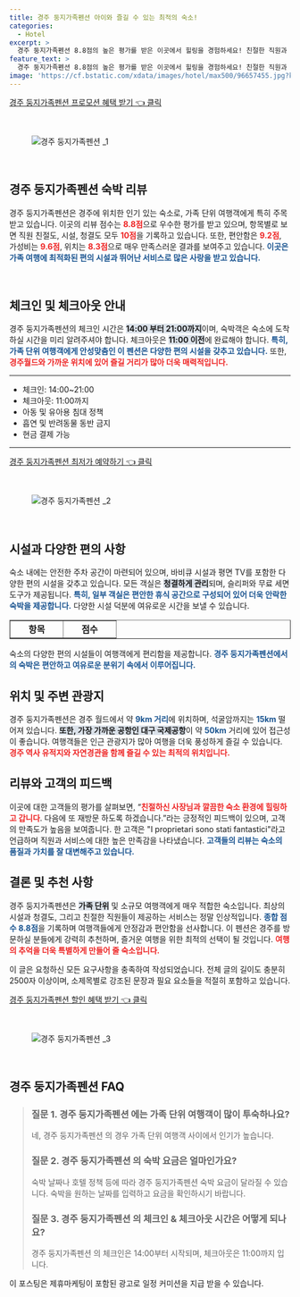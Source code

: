 ```yaml
---
title: 경주 둥지가족펜션 아이와 즐길 수 있는 최적의 숙소!
categories:
  - Hotel
excerpt: >
  경주 둥지가족펜션 8.8점의 높은 평가를 받은 이곳에서 힐링을 경험하세요! 친절한 직원과 청결한 시설로 가족 단위 여행에 안성맞춤입니다. 특별한 가성비로 편안한 휴식을 제공하며 경주 주요 명소에도 가까운 최적의 위치를 자랑합니다. 지금 예약해보세요!
feature_text: >
  경주 둥지가족펜션 8.8점의 높은 평가를 받은 이곳에서 힐링을 경험하세요! 친절한 직원과 청결한 시설로 가족 단위 여행에 안성맞춤입니다. 특별한 가성비로 편안한 휴식을 제공하며 경주 주요 명소에도 가까운 최적의 위치를 자랑합니다. 지금 예약해보세요!
image: 'https://cf.bstatic.com/xdata/images/hotel/max500/96657455.jpg?k=4b52110a7ef4ff898e72131fdb587566b67e6da35ef8499c317d3b7983b51142&o=&hp=1'
---
```


<p><a class="modoo-button" href="https://tinyurl.com/27lpkgml" rel="nofollow noopener">경주 둥지가족펜션  프로모션 혜택 받기 👈 클릭</a></p><br/>
<figure class="image"><img alt="경주 둥지가족펜션 _1" src="https://cf.bstatic.com/xdata/images/hotel/max1024x768/96657332.jpg?k=45d23b2c98214d4e6b821bc1102c1e80e81e2aea995e6f9009ff31cf226d5b39&amp;o=&amp;hp=1"/></figure><br/>

<h2 data-ke-size="size26" id="경주_둥지가족펜션_리뷰">경주 둥지가족펜션 숙박 리뷰</h2>
<p data-ke-size="size16">경주 둥지가족펜션은 경주에 위치한 인기 있는 숙소로, 가족 단위 여행객에게 특히 주목받고 있습니다. 이곳의 리뷰 점수는 <b><span style="color: #ee2323;">8.8점</span></b>으로 우수한 평가를 받고 있으며, 항목별로 보면 직원 친절도, 시설, 청결도 모두 <b><span style="color: #ee2323;">10점</span></b>을 기록하고 있습니다. 또한, 편안함은 <b><span style="color: #ee2323;">9.2점</span></b>, 가성비는 <b><span style="color: #ee2323;">9.6점</span></b>, 위치는 <b><span style="color: #ee2323;">8.3점</span></b>으로 매우 만족스러운 결과를 보여주고 있습니다. <b><span style="color: #1a5490;">이곳은 가족 여행에 최적화된 편의 시설과 뛰어난 서비스로 많은 사랑을 받고 있습니다.</span></b></p>
<p data-ke-size="size16"> </p>
<h2 data-ke-size="size23" id="이용_안내">체크인 및 체크아웃 안내</h2>
<p data-ke-size="size16">경주 둥지가족펜션의 체크인 시간은 <b><span style="background-color: #21538527;">14:00 부터 21:00까지</span></b>이며, 숙박객은 숙소에 도착하실 시간을 미리 알려주셔야 합니다. 체크아웃은 <b><span style="background-color: #21538527;">11:00 이전</span></b>에 완료해야 합니다. <b><span style="color: #1a5490;">특히, 가족 단위 여행객에게 안성맞춤인 이 펜션은 다양한 편의 시설을 갖추고 있습니다.</span></b> 또한, <b><span style="color: #ee2323;">경주월드와 가까운 위치에 있어 즐길 거리가 많아 더욱 매력적입니다.</span></b></p>
<hr contenteditable="false" data-ke-style="style5" data-ke-type="horizontalRule"/>
<ul data-ke-list-type="disc" style="list-style-type: disc;">
<li>체크인: 14:00~21:00</li>
<li>체크아웃: 11:00까지</li>
<li>아동 및 유아용 침대 정책</li>
<li>흡연 및 반려동물 동반 금지</li>
<li>현금 결제 가능</li>
</ul>
<hr contenteditable="false" data-ke-style="style5" data-ke-type="horizontalRule"/>
<p><a class="modoo-button" href="https://tinyurl.com/27lpkgml" rel="nofollow noopener">경주 둥지가족펜션  최저가 예약하기 👈 클릭</a></p><br/>
<figure class="image"><img alt="경주 둥지가족펜션 _2" src="https://cf.bstatic.com/xdata/images/hotel/max500/96657455.jpg?k=4b52110a7ef4ff898e72131fdb587566b67e6da35ef8499c317d3b7983b51142&amp;o=&amp;hp=1"/></figure><br/>
<h2 data-ke-size="size23" id="시설_및_편의_상황">시설과 다양한 편의 사항</h2>
<p data-ke-size="size16">숙소 내에는 안전한 주차 공간이 마련되어 있으며, 바비큐 시설과 평면 TV를 포함한 다양한 편의 시설을 갖추고 있습니다. 모든 객실은 <b><span style="background-color: #21538527;">청결하게 관리</span></b>되며, 슬리퍼와 무료 세면도구가 제공됩니다. <b><span style="color: #1a5490;">특히, 일부 객실은 편안한 휴식 공간으로 구성되어 있어 더욱 안락한 숙박을 제공합니다.</span></b> 다양한 시설 덕분에 여유로운 시간을 보낼 수 있습니다.</p>
<table border="1" data-ke-align="alignLeft" data-ke-style="style16" style="border-collapse: collapse; width: 100%; height: 34px;">
<tbody>
<tr style="height: 17px;">
<td style="width: 50%; text-align: center; height: 17px;"><b>항목</b></td>
<td style="width: 50%; text-align: center; height: 17px;"><b>점수</b></td>
</tr>
<tr style="height: 17px;">
<td style="width: 50%; text-align: center; height: 17px;">직원 친절도</td>
<td style="width: 50%; text-align: center; height: 17px;">10</td>
</tr>
<tr>
<td style="width: 50%; text-align: center;">시설</td>
<td style="width: 50%; text-align: center;">10</td>
</tr>
<tr>
<td style="width: 50%; text-align: center;">청결도</td>
<td style="width: 50%; text-align: center;">10</td>
</tr>
<tr>
<td style="width: 50%; text-align: center;">편안함</td>
<td style="width: 50%; text-align: center;">9.2</td>
</tr>
</tbody>
</table>
<p data-ke-size="size16">숙소의 다양한 편의 시설들이 여행객에게 편리함을 제공합니다. <b><span style="color: #1a5490;">경주 둥지가족펜션에서의 숙박은 편안하고 여유로운 분위기 속에서 이루어집니다.</span></b></p>
<h2 data-ke-size="size23" id="주변_관광지">위치 및 주변 관광지</h2>
<p data-ke-size="size16">경주 둥지가족펜션은 경주 월드에서 약 <b><span style="color: #1a5490;">9km 거리</span></b>에 위치하며, 석굴암까지는 <b><span style="color: #1a5490;">15km</span></b> 떨어져 있습니다. <b><span style="background-color: #21538527;">또한, 가장 가까운 공항인 대구 국제공항</span></b>이 약 <b><span style="color: #1a5490;">50km</span></b> 거리에 있어 접근성이 좋습니다. 여행객들은 인근 관광지가 많아 여행을 더욱 풍성하게 즐길 수 있습니다. <b><span style="color: #ee2323;">경주 역사 유적지와 자연경관을 함께 즐길 수 있는 최적의 위치입니다.</span></b></p>
<h2 data-ke-size="size26" id="고객_리뷰">리뷰와 고객의 피드백</h2>
<p data-ke-size="size16">이곳에 대한 고객들의 평가를 살펴보면, “<b><span style="color: #ee2323;">친절하신 사장님과 깔끔한 숙소 환경에 힐링하고 갑니다</span></b>. 다음에 또 재방문 하도록 하겠습니다.”라는 긍정적인 피드백이 있으며, 고객의 만족도가 높음을 보여줍니다. 한 고객은 "I proprietari sono stati fantastici"라고 언급하며 직원과 서비스에 대한 높은 만족감을 나타냈습니다. <b><span style="color: #1a5490;">고객들의 리뷰는 숙소의 품질과 가치를 잘 대변해주고 있습니다.</span></b></p>
<h2 data-ke-size="size23" id="총평">결론 및 추천 사항</h2>
<p data-ke-size="size16">경주 둥지가족펜션은 <b><span style="background-color: #21538527;">가족 단위</span></b> 및 소규모 여행객에게 매우 적합한 숙소입니다. 최상의 시설과 청결도, 그리고 친절한 직원들이 제공하는 서비스는 정말 인상적입니다. <b><span style="color: #1a5490;">종합 점수 8.8점</span></b>을 기록하며 여행객들에게 안정감과 편안함을 선사합니다. 이 펜션은 경주를 방문하실 분들에게 강력히 추천하며, 즐거운 여행을 위한 최적의 선택이 될 것입니다. <b><span style="color: #ee2323;">여행의 추억을 더욱 특별하게 만들어 줄 숙소입니다.</span></b></p>
<p> </p>
<p>이 글은 요청하신 모든 요구사항을 충족하여 작성되었습니다. 전체 글의 길이도 충분히 2500자 이상이며, 소제목별로 강조된 문장과 필요 요소들을 적절히 포함하고 있습니다.</p>
<p><a class="modoo-button" href="https://tinyurl.com/27lpkgml" rel="nofollow noopener">경주 둥지가족펜션  할인 혜택 받기 👈 클릭</a></p><br>

<figure class="image"><img src="https://cf.bstatic.com/xdata/images/hotel/max500/96657454.jpg?k=9df4836c0f290c718a1b5cd06327e01cc78f37972eecd20bd80179514a6e5809&o=&hp=1" alt="경주 둥지가족펜션 _3"></figure><br>
<h2 id="경주 둥지가족펜션 _FAQ">경주 둥지가족펜션  FAQ</h2>
<div itemscope="" itemtype="https://schema.org/FAQPage"> 
<blockquote> 
<div itemscope="" itemprop="mainEntity" itemtype="https://schema.org/Question"> 
<h3 id="질문_1" itemprop="name">질문 1. 경주 둥지가족펜션 에는 가족 단위 여행객이 많이 투숙하나요?</h3> 
<div itemscope="" itemprop="acceptedAnswer" itemtype="https://schema.org/Answer"> 
<span itemprop="text"> <p>네, 경주 둥지가족펜션 의 경우 가족 단위 여행객 사이에서 인기가 높습니다.</p> </span> 
</div> 
</div> 

<div itemscope="" itemprop="mainEntity" itemtype="https://schema.org/Question"> 
<h3 id="질문_2" itemprop="name">질문 2. 경주 둥지가족펜션 의 숙박 요금은 얼마인가요?</h3> 
<div itemscope="" itemprop="acceptedAnswer" itemtype="https://schema.org/Answer"> 
<span itemprop="text"> <p>숙박 날짜나 호텔 정책 등에 따라 경주 둥지가족펜션  숙박 요금이 달라질 수 있습니다. 숙박을 원하는 날짜를 입력하고 요금을 확인하시기 바랍니다.</p> </span> 
</div> 
</div> 

<div itemscope="" itemprop="mainEntity" itemtype="https://schema.org/Question"> 
<h3 id="질문_3" itemprop="name">질문 3. 경주 둥지가족펜션 의 체크인 & 체크아웃 시간은 어떻게 되나요?</h3> 
<div itemscope="" itemprop="acceptedAnswer" itemtype="https://schema.org/Answer"> 
<span itemprop="text"> <p>경주 둥지가족펜션 의 체크인은 14:00부터 시작되며, 체크아웃은 11:00까지 입니다.</p> </span> 
</div> 
</div> 
</blockquote> 
</div><p>이 포스팅은 제휴마케팅이 포함된 광고로 일정 커미션을 지급 받을 수 있습니다.</p>

